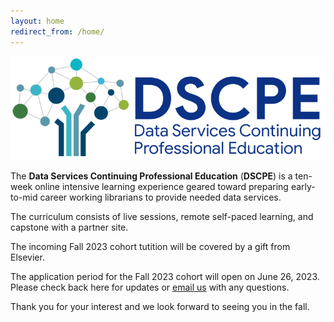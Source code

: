 ```yaml
---
layout: home
redirect_from: /home/
---
```


<p align="center"><img src="/images/logos/dscpelogo_horizontal_small.png" alt="DSCPE Logo"></p>

The **Data Services Continuing Professional Education** (**DSCPE**) is a ten-week online intensive learning experience geared toward preparing early-to-mid career working librarians to provide needed data services.

The curriculum consists of live sessions, remote self-paced learning, and capstone with a partner site.

The incoming Fall 2023 cohort tutition will be covered by a gift from Elsevier.

The application period for the Fall 2023 cohort will open on June 26, 2023. Please check back here for updates or [email us](mailto:dscpe.info@gmail.com) with any questions.

Thank you for your interest and we look forward to seeing you in the fall.
<br>
